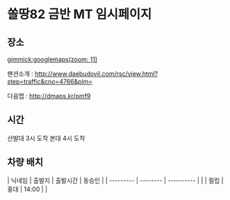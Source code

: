 # 쏠땅82 금반 MT 임시페이지

## 장소


[gimmick:googlemaps(zoom: 11)](129+Jangoe-ri,+Seosin-myeon,+Hwaseong-si,+Gyeonggi-do)


팬션소개 : http://www.daebudovil.com/rsc/view.html?step=traffic&cno=4766&plm=

다음맵 : http://dmaps.kr/pmf9

## 시간

선발대 3시 도착
본대 4시 도착

## 차량 배치

| 닉네임    | 출발지   | 출발시간   | 동승인 |
| --------- | -------- | ---------- |  |
| 필립      | 홍대     | 14:00      |  |
